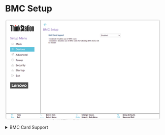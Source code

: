 # BMC Setup #
<!--![](./img/ts_bmcsetup.png)-->
![](./img/ts_bmcsetup1.png)

<details><summary>BMC Card Support</summary>

Options:

1. **Disabled**. Default. Disables use of BMC card and the following BMC items will be hidden.
2. Enabled - Enables use of BMC card.


</detail>


